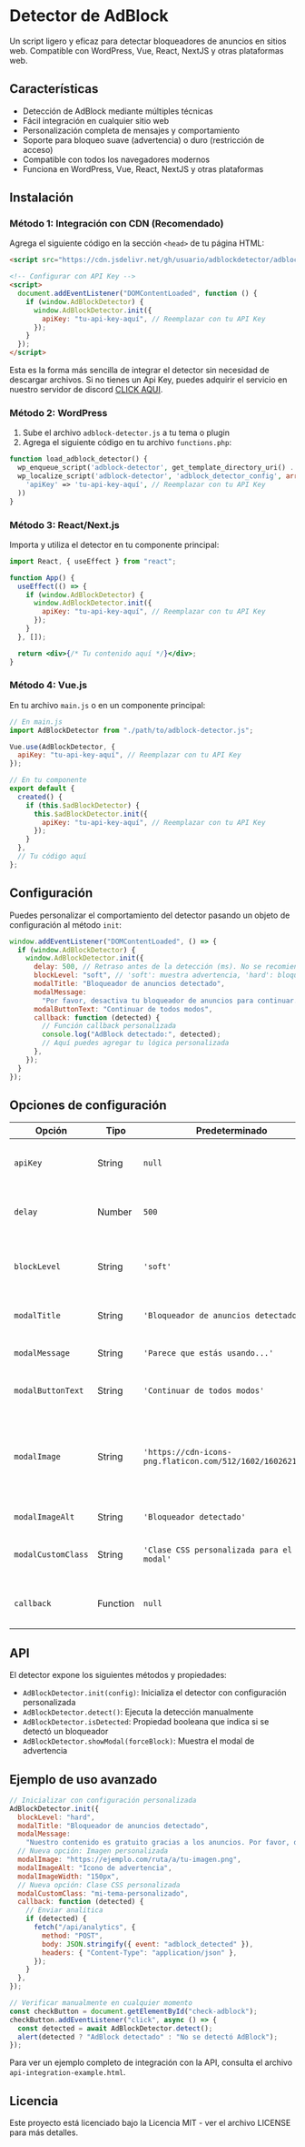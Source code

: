# Detector de AdBlock

Un script ligero y eficaz para detectar bloqueadores de anuncios en sitios web. Compatible con WordPress, Vue, React, NextJS y otras plataformas web.

## Características

- Detección de AdBlock mediante múltiples técnicas
- Fácil integración en cualquier sitio web
- Personalización completa de mensajes y comportamiento
- Soporte para bloqueo suave (advertencia) o duro (restricción de acceso)
- Compatible con todos los navegadores modernos
- Funciona en WordPress, Vue, React, NextJS y otras plataformas

## Instalación

### Método 1: Integración con CDN (Recomendado)

Agrega el siguiente código en la sección `<head>` de tu página HTML:

```html
<script src="https://cdn.jsdelivr.net/gh/usuario/adblockdetector/adblock-detector.min.js"></script>

<!-- Configurar con API Key -->
<script>
  document.addEventListener("DOMContentLoaded", function () {
    if (window.AdBlockDetector) {
      window.AdBlockDetector.init({
        apiKey: "tu-api-key-aquí", // Reemplazar con tu API Key
      });
    }
  });
</script>
```

Esta es la forma más sencilla de integrar el detector sin necesidad de descargar archivos. Si no tienes un Api Key, puedes adquirir el servicio en nuestro servidor de discord [CLICK AQUI](https://discord.gg/RWaEaNw9yd).

### Método 2: WordPress

1. Sube el archivo `adblock-detector.js` a tu tema o plugin
2. Agrega el siguiente código en tu archivo `functions.php`:

```php
function load_adblock_detector() {
  wp_enqueue_script('adblock-detector', get_template_directory_uri() . '/adblock-detector.js', array(), '1.0', true);
  wp_localize_script('adblock-detector', 'adblock_detector_config', array(
    'apiKey' => 'tu-api-key-aquí', // Reemplazar con tu API Key
  ))
}
```

### Método 3: React/Next.js

Importa y utiliza el detector en tu componente principal:

```jsx
import React, { useEffect } from "react";

function App() {
  useEffect(() => {
    if (window.AdBlockDetector) {
      window.AdBlockDetector.init({
        apiKey: "tu-api-key-aquí", // Reemplazar con tu API Key
      });
    }
  }, []);

  return <div>{/* Tu contenido aquí */}</div>;
}
```

### Método 4: Vue.js

En tu archivo `main.js` o en un componente principal:

```javascript
// En main.js
import AdBlockDetector from "./path/to/adblock-detector.js";

Vue.use(AdBlockDetector, {
  apiKey: "tu-api-key-aquí", // Reemplazar con tu API Key
});

// En tu componente
export default {
  created() {
    if (this.$adBlockDetector) {
      this.$adBlockDetector.init({
        apiKey: "tu-api-key-aquí", // Reemplazar con tu API Key
      });
    }
  },
  // Tu código aquí
};
```

## Configuración

Puedes personalizar el comportamiento del detector pasando un objeto de configuración al método `init`:

```javascript
window.addEventListener("DOMContentLoaded", () => {
  if (window.AdBlockDetector) {
    window.AdBlockDetector.init({
      delay: 500, // Retraso antes de la detección (ms). No se recomienda cambiarlo
      blockLevel: "soft", // 'soft': muestra advertencia, 'hard': bloquea acceso
      modalTitle: "Bloqueador de anuncios detectado",
      modalMessage:
        "Por favor, desactiva tu bloqueador de anuncios para continuar.",
      modalButtonText: "Continuar de todos modos",
      callback: function (detected) {
        // Función callback personalizada
        console.log("AdBlock detectado:", detected);
        // Aquí puedes agregar tu lógica personalizada
      },
    });
  }
});
```

## Opciones de configuración

| Opción             | Tipo     | Predeterminado                                              | Descripción                                                                                             |
| ------------------ | -------- | ----------------------------------------------------------- | ------------------------------------------------------------------------------------------------------- |
| `apiKey`           | String   | `null`                                                      | Necesario para el funcionamiento del Detector                                                           |
| `delay`            | Number   | `500`                                                       | Retraso en milisegundos antes de iniciar la detección                                                   |
| `blockLevel`       | String   | `'soft'`                                                    | Nivel de bloqueo: 'soft' (advertencia) o 'hard' (bloqueo total)                                         |
| `modalTitle`       | String   | `'Bloqueador de anuncios detectado'`                        | Título del modal de advertencia                                                                         |
| `modalMessage`     | String   | `'Parece que estás usando...'`                              | Mensaje del modal de advertencia                                                                        |
| `modalButtonText`  | String   | `'Continuar de todos modos'`                                | Texto del botón del modal (solo en modo 'soft')                                                         |
| `modalImage`       | String   | `'https://cdn-icons-png.flaticon.com/512/1602/1602621.png'` | Url de la Imagen de la parte superior de la alerta puedes colocar por valor `null` si no quieres imagen |
| `modalImageAlt`    | String   | `'Bloqueador detectado'`                                    | Alt de la imagen                                                                                        |
| `modalCustomClass` | String   | `'Clase CSS personalizada para el modal'`                   | Contenedor principal del modal del detector                                                             |
| `callback`         | Function | `null`                                                      | Función que se ejecuta después de la detección                                                          |

## API

El detector expone los siguientes métodos y propiedades:

- `AdBlockDetector.init(config)`: Inicializa el detector con configuración personalizada
- `AdBlockDetector.detect()`: Ejecuta la detección manualmente
- `AdBlockDetector.isDetected`: Propiedad booleana que indica si se detectó un bloqueador
- `AdBlockDetector.showModal(forceBlock)`: Muestra el modal de advertencia

## Ejemplo de uso avanzado

```javascript
// Inicializar con configuración personalizada
AdBlockDetector.init({
  blockLevel: "hard",
  modalTitle: "Bloqueador de anuncios detectado",
  modalMessage:
    "Nuestro contenido es gratuito gracias a los anuncios. Por favor, desactiva tu bloqueador.",
  // Nueva opción: Imagen personalizada
  modalImage: "https://ejemplo.com/ruta/a/tu-imagen.png",
  modalImageAlt: "Icono de advertencia",
  modalImageWidth: "150px",
  // Nueva opción: Clase CSS personalizada
  modalCustomClass: "mi-tema-personalizado",
  callback: function (detected) {
    // Enviar analítica
    if (detected) {
      fetch("/api/analytics", {
        method: "POST",
        body: JSON.stringify({ event: "adblock_detected" }),
        headers: { "Content-Type": "application/json" },
      });
    }
  },
});

// Verificar manualmente en cualquier momento
const checkButton = document.getElementById("check-adblock");
checkButton.addEventListener("click", async () => {
  const detected = await AdBlockDetector.detect();
  alert(detected ? "AdBlock detectado" : "No se detectó AdBlock");
});
```

Para ver un ejemplo completo de integración con la API, consulta el archivo `api-integration-example.html`.

## Licencia

Este proyecto está licenciado bajo la Licencia MIT - ver el archivo LICENSE para más detalles.

